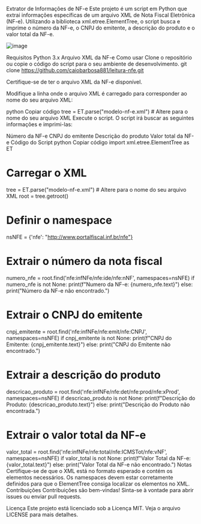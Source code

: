 Extrator de Informações de NF-e
Este projeto é um script em Python que extrai informações específicas de um arquivo XML de Nota Fiscal Eletrônica (NF-e). Utilizando a biblioteca xml.etree.ElementTree, o script busca e imprime o número da NF-e, o CNPJ do emitente, a descrição do produto e o valor total da NF-e.

![image](https://github.com/user-attachments/assets/50cdd806-a288-4ba1-b170-2fa3cd0169fa)


Requisitos
Python 3.x
Arquivo XML da NF-e
Como usar
Clone o repositório ou copie o código do script para o seu ambiente de desenvolvimento.
git clone https://github.com/caiobarbosa881/leitura-nfe.git

Certifique-se de ter o arquivo XML da NF-e disponível.

Modifique a linha onde o arquivo XML é carregado para corresponder ao nome do seu arquivo XML:

python
Copiar código
tree = ET.parse("modelo-nf-e.xml")  # Altere para o nome do seu arquivo XML
Execute o script. O script irá buscar as seguintes informações e imprimi-las:

Número da NF-e
CNPJ do emitente
Descrição do produto
Valor total da NF-e
Código do Script
python
Copiar código
import xml.etree.ElementTree as ET

# Carregar o XML
tree = ET.parse("modelo-nf-e.xml")  # Altere para o nome do seu arquivo XML
root = tree.getroot()

# Definir o namespace
nsNFE = {'nfe': "http://www.portalfiscal.inf.br/nfe"}

# Extrair o número da nota fiscal
numero_nfe = root.find('nfe:infNFe/nfe:ide/nfe:nNF', namespaces=nsNFE)
if numero_nfe is not None:
    print(f"Numero da NF-e: {numero_nfe.text}")
else:
    print("Número da NF-e não encontrado.")

# Extrair o CNPJ do emitente
cnpj_emitente = root.find('nfe:infNFe/nfe:emit/nfe:CNPJ', namespaces=nsNFE)
if cnpj_emitente is not None:
    print(f"CNPJ do Emitente: {cnpj_emitente.text}")
else:
    print("CNPJ do Emitente não encontrado.")

# Extrair a descrição do produto
descricao_produto = root.find('nfe:infNFe/nfe:det/nfe:prod/nfe:xProd', namespaces=nsNFE)
if descricao_produto is not None:
    print(f"Descrição do Produto: {descricao_produto.text}")
else:
    print("Descrição do Produto não encontrada.")

# Extrair o valor total da NF-e
valor_total = root.find('nfe:infNFe/nfe:total/nfe:ICMSTot/nfe:vNF', namespaces=nsNFE)
if valor_total is not None:
    print(f"Valor Total da NF-e: {valor_total.text}")
else:
    print("Valor Total da NF-e não encontrado.")
Notas
Certifique-se de que o XML está no formato esperado e contém os elementos necessários.
Os namespaces devem estar corretamente definidos para que o ElementTree consiga localizar os elementos no XML.
Contribuições
Contribuições são bem-vindas! Sinta-se à vontade para abrir issues ou enviar pull requests.

Licença
Este projeto está licenciado sob a Licença MIT. Veja o arquivo LICENSE para mais detalhes.
